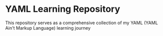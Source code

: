 # YAML Learning Repository
This repository serves as a comprehensive collection of my YAML (YAML Ain't Markup Language) learning journey